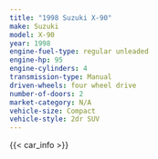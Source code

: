 ```yaml
---
title: "1998 Suzuki X-90"
make: Suzuki
model: X-90
year: 1998
engine-fuel-type: regular unleaded
engine-hp: 95
engine-cylinders: 4
transmission-type: Manual
driven-wheels: four wheel drive
number-of-doors: 2
market-category: N/A
vehicle-size: Compact
vehicle-style: 2dr SUV
---
```


{{< car_info >}}
